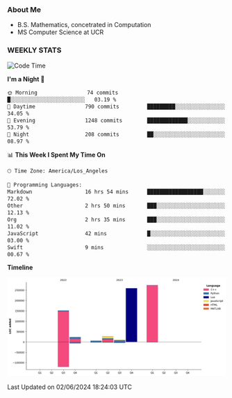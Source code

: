 ### About Me

- B.S. Mathematics, concetrated in Computation
- MS Computer Science at UCR


### WEEKLY STATS
<!--START_SECTION:waka-->
![Code Time](http://img.shields.io/badge/Code%20Time-123%20hrs%2044%20mins-blue)

**I'm a Night 🦉** 

```text
🌞 Morning                74 commits          █░░░░░░░░░░░░░░░░░░░░░░░░   03.19 % 
🌆 Daytime                790 commits         █████████░░░░░░░░░░░░░░░░   34.05 % 
🌃 Evening                1248 commits        █████████████░░░░░░░░░░░░   53.79 % 
🌙 Night                  208 commits         ██░░░░░░░░░░░░░░░░░░░░░░░   08.97 % 
```


📊 **This Week I Spent My Time On** 

```text
🕑︎ Time Zone: America/Los_Angeles

💬 Programming Languages: 
Markdown                 16 hrs 54 mins      ██████████████████░░░░░░░   72.02 % 
Other                    2 hrs 50 mins       ███░░░░░░░░░░░░░░░░░░░░░░   12.13 % 
Org                      2 hrs 35 mins       ███░░░░░░░░░░░░░░░░░░░░░░   11.02 % 
JavaScript               42 mins             █░░░░░░░░░░░░░░░░░░░░░░░░   03.00 % 
Swift                    9 mins              ░░░░░░░░░░░░░░░░░░░░░░░░░   00.67 % 
```

**Timeline**

![Lines of Code chart](https://raw.githubusercontent.com/nickocruzm/nickocruzm/main/assets/bar_graph.png)


 Last Updated on 02/06/2024 18:24:03 UTC
<!--END_SECTION:waka-->
